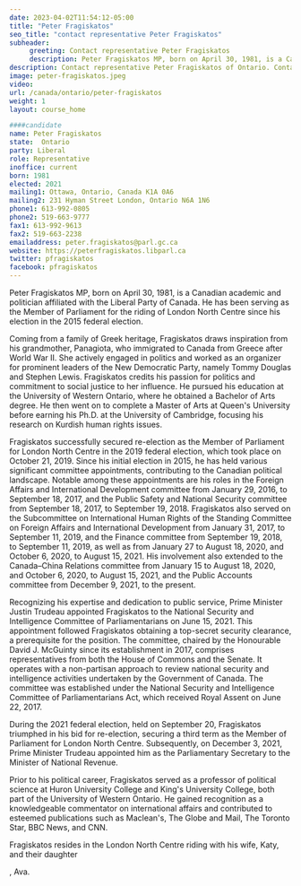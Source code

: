 ```yaml
---
date: 2023-04-02T11:54:12-05:00
title: "Peter Fragiskatos"
seo_title: "contact representative Peter Fragiskatos"
subheader:
     greeting: Contact representative Peter Fragiskatos
     description: Peter Fragiskatos MP, born on April 30, 1981, is a Canadian academic and politician affiliated with the Liberal Party of Canada.
description: Contact representative Peter Fragiskatos of Ontario. Contact information for Peter Fragiskatos includes email address, phone number, and mailing address.
image: peter-fragiskatos.jpeg
video:
url: /canada/ontario/peter-fragiskatos
weight: 1
layout: course_home

####candidate
name: Peter Fragiskatos
state:	Ontario
party: Liberal
role: Representative
inoffice: current
born: 1981
elected: 2021
mailing1: Ottawa, Ontario, Canada K1A 0A6
mailing2: 231 Hyman Street London, Ontario N6A 1N6
phone1: 613-992-0805
phone2: 519-663-9777
fax1: 613-992-9613
fax2: 519-663-2238
emailaddress: peter.fragiskatos@parl.gc.ca
website: https://peterfragiskatos.libparl.ca
twitter: pfragiskatos
facebook: pfragiskatos
---
```


Peter Fragiskatos MP, born on April 30, 1981, is a Canadian academic and politician affiliated with the Liberal Party of Canada. He has been serving as the Member of Parliament for the riding of London North Centre since his election in the 2015 federal election.

Coming from a family of Greek heritage, Fragiskatos draws inspiration from his grandmother, Panagiota, who immigrated to Canada from Greece after World War II. She actively engaged in politics and worked as an organizer for prominent leaders of the New Democratic Party, namely Tommy Douglas and Stephen Lewis. Fragiskatos credits his passion for politics and commitment to social justice to her influence. He pursued his education at the University of Western Ontario, where he obtained a Bachelor of Arts degree. He then went on to complete a Master of Arts at Queen's University before earning his Ph.D. at the University of Cambridge, focusing his research on Kurdish human rights issues.

Fragiskatos successfully secured re-election as the Member of Parliament for London North Centre in the 2019 federal election, which took place on October 21, 2019. Since his initial election in 2015, he has held various significant committee appointments, contributing to the Canadian political landscape. Notable among these appointments are his roles in the Foreign Affairs and International Development committee from January 29, 2016, to September 18, 2017, and the Public Safety and National Security committee from September 18, 2017, to September 19, 2018. Fragiskatos also served on the Subcommittee on International Human Rights of the Standing Committee on Foreign Affairs and International Development from January 31, 2017, to September 11, 2019, and the Finance committee from September 19, 2018, to September 11, 2019, as well as from January 27 to August 18, 2020, and October 6, 2020, to August 15, 2021. His involvement also extended to the Canada–China Relations committee from January 15 to August 18, 2020, and October 6, 2020, to August 15, 2021, and the Public Accounts committee from December 9, 2021, to the present.

Recognizing his expertise and dedication to public service, Prime Minister Justin Trudeau appointed Fragiskatos to the National Security and Intelligence Committee of Parliamentarians on June 15, 2021. This appointment followed Fragiskatos obtaining a top-secret security clearance, a prerequisite for the position. The committee, chaired by the Honourable David J. McGuinty since its establishment in 2017, comprises representatives from both the House of Commons and the Senate. It operates with a non-partisan approach to review national security and intelligence activities undertaken by the Government of Canada. The committee was established under the National Security and Intelligence Committee of Parliamentarians Act, which received Royal Assent on June 22, 2017.

During the 2021 federal election, held on September 20, Fragiskatos triumphed in his bid for re-election, securing a third term as the Member of Parliament for London North Centre. Subsequently, on December 3, 2021, Prime Minister Trudeau appointed him as the Parliamentary Secretary to the Minister of National Revenue.

Prior to his political career, Fragiskatos served as a professor of political science at Huron University College and King's University College, both part of the University of Western Ontario. He gained recognition as a knowledgeable commentator on international affairs and contributed to esteemed publications such as Maclean's, The Globe and Mail, The Toronto Star, BBC News, and CNN.

Fragiskatos resides in the London North Centre riding with his wife, Katy, and their daughter

, Ava.
